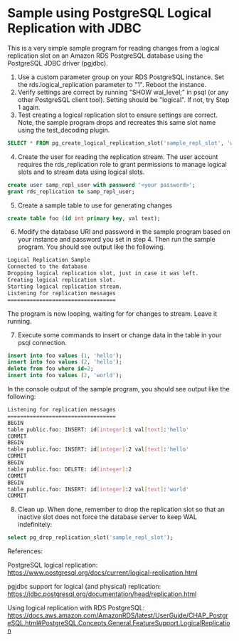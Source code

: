 # Sample using PostgreSQL Logical Replication with JDBC

This is a very simple sample program for reading changes from a logical replication slot on an Amazon RDS PostgreSQL database using the PostgreSQL JDBC driver (pgjdbc). 

1. Use a custom parameter group on your RDS PostgreSQL instance. Set the rds.logical_replication parameter to "1". Reboot the instance.
2. Verify settings are correct by running "SHOW wal_level;" in psql (or any other PostgreSQL client tool).  Setting should be "logical". If not, try Step 1 again.
3. Test creating a logical replication slot to ensure settings are correct. Note, the sample program drops and recreates this same slot name using the test_decoding plugin.
```sql
SELECT * FROM pg_create_logical_replication_slot('sample_repl_slot', 'wal2json');
```
4. Create the user for reading the replication stream. The user account requires the rds_replication role to grant permissions to manage logical slots and to stream data using logical slots.
```sql
create user samp_repl_user with password '<your password>';
grant rds_replication to samp_repl_user;
```
5. Create a sample table to use for generating changes
```sql
create table foo (id int primary key, val text);
```
6. Modify the database URl and password in the sample program based on your instance and password you set in step 4. Then run the sample program. You should see output like the following.
```bash
Logical Replication Sample
Connected to the database
Dropping logical replication slot, just in case it was left.
Creating logical replication slot.
Starting logical replication stream.
Listening for replication messages
==================================
```
The program is now looping, waiting for for changes to stream. Leave it running.

7. Execute some commands to insert or change data in the table in your psql connection.
```sql
insert into foo values (1, 'hello');
insert into foo values (2, 'hello');
delete from foo where id=2;
insert into foo values (2, 'world');
```

In the console output of the sample program, you should see output like the following:
```bash
Listening for replication messages
==================================
BEGIN
table public.foo: INSERT: id[integer]:1 val[text]:'hello'
COMMIT
BEGIN
table public.foo: INSERT: id[integer]:2 val[text]:'hello'
COMMIT
BEGIN
table public.foo: DELETE: id[integer]:2
COMMIT
BEGIN
table public.foo: INSERT: id[integer]:2 val[text]:'world'
COMMIT
```

8. Clean up. When done, remember to drop the replication slot so that an inactive slot does not force the database server to keep WAL indefinitely:
```sql
select pg_drop_replication_slot('sample_repl_slot');
```

References:

PostgreSQL logical replication: https://www.postgresql.org/docs/current/logical-replication.html

pgjdbc support for logical (and physical) replication: https://jdbc.postgresql.org/documentation/head/replication.html

Using logical replication with RDS PostgreSQL: https://docs.aws.amazon.com/AmazonRDS/latest/UserGuide/CHAP_PostgreSQL.html#PostgreSQL.Concepts.General.FeatureSupport.LogicalReplication


